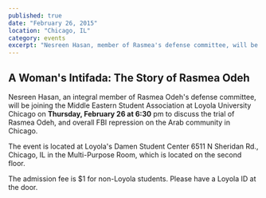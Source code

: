 ```yaml
---
published: true
date: "February 26, 2015"
location: "Chicago, IL"
category: events
excerpt: "Nesreen Hasan, member of Rasmea's defense committee, will be joining the Middle Eastern Student Association at Loyola University Chicago to discuss the trial and overall FBI repression of the Arab community in Chicago"
---
```


## A Woman's Intifada: The Story of Rasmea Odeh

Nesreen Hasan, an integral member of Rasmea Odeh's defense committee, will be joining the Middle Eastern Student Association at Loyola University Chicago on **Thursday, February 26 at 6:30** pm to discuss the trial of Rasmea Odeh, and overall FBI repression on the Arab community in Chicago.

The event is located at Loyola's Damen Student Center 6511 N Sheridan Rd., Chicago, IL in the Multi-Purpose Room, which is located on the second floor. 

The admission fee is $1 for non-Loyola students. Please have a Loyola ID at the door.
